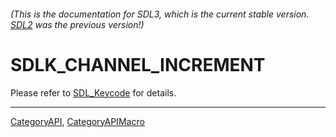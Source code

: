 ###### (This is the documentation for SDL3, which is the current stable version. [SDL2](https://wiki.libsdl.org/SDL2/) was the previous version!)
# SDLK_CHANNEL_INCREMENT

Please refer to [SDL_Keycode](SDL_Keycode) for details.

----
[CategoryAPI](CategoryAPI), [CategoryAPIMacro](CategoryAPIMacro)

